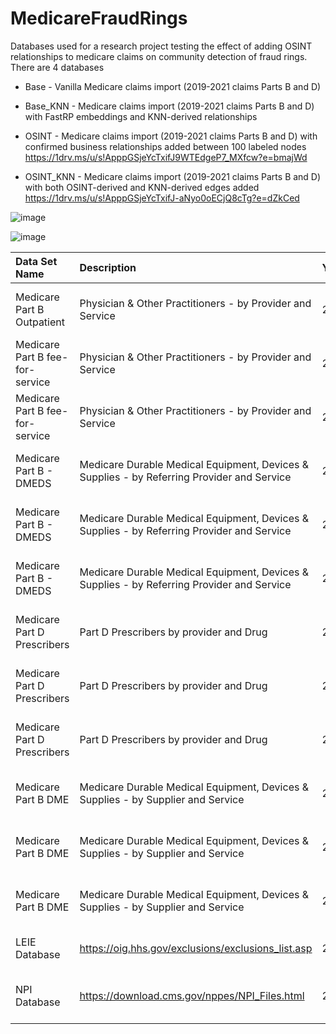 # MedicareFraudRings
Databases used for a research project testing the effect of adding OSINT relationships to medicare claims on community detection of fraud rings. There are 4 databases

* Base - Vanilla Medicare claims import (2019-2021 claims Parts B and D)

  
* Base_KNN - Medicare claims import (2019-2021 claims Parts B and D) with FastRP embeddings and KNN-derived relationships

  
* OSINT - Medicare claims import (2019-2021 claims Parts B and D) with confirmed business relationships added between 100 labeled nodes
https://1drv.ms/u/s!ApppGSjeYcTxifJ9WTEdgeP7_MXfcw?e=bmajWd

* OSINT_KNN - Medicare claims import (2019-2021 claims Parts B and D) with both OSINT-derived and KNN-derived edges added
https://1drv.ms/u/s!ApppGSjeYcTxifJ-aNyo0oECjQ8cTg?e=dZkCed

![image](https://github.com/user-attachments/assets/898620c3-9a45-4341-87b5-79bc17557410)

![image](https://github.com/user-attachments/assets/473028ab-6fb8-4100-93d2-a1a72d0479e2)

|Data Set Name|Description|Year|Version|Rows|Columns|
|:----|:----|:----|:----|:----|:----|
|Medicare Part B Outpatient|Physician & Other Practitioners - by Provider and Service|2019|867b8ac7-ccb7-4cc9-873d-b24340d89e32|10,140,228|28|
|Medicare Part B fee-for-service|Physician & Other Practitioners - by Provider and Service|2020|c957b49e-1323-49e7-8678-c09da387551d|9,449,361|28|
|Medicare Part B fee-for-service|Physician & Other Practitioners - by Provider and Service|2021|31dc2c47-f297-4948-bfb4-075e1bec3a02|9,886,177|28|
|Medicare Part B - DMEDS|Medicare Durable Medical Equipment, Devices & Supplies - by Referring Provider and Service|2019|eb0019f6-791d-4065-ae4e-4761d2f6c9f2|1,656,449|33|
|Medicare Part B - DMEDS|Medicare Durable Medical Equipment, Devices & Supplies - by Referring Provider and Service|2020|323df359-ceac-4525-a350-e2cd9eb128fe|1,607,435|33|
|Medicare Part B - DMEDS |Medicare Durable Medical Equipment, Devices & Supplies - by Referring Provider and Service|2021|46ae675c-bc81-40ca-aa79-64da1c1ec9d9|1,516,153|33|
|Medicare Part D Prescribers|Part D Prescribers by provider and Drug|2019|2a6705e6-7a1e-460c-ba22-35249a531918|25,401,870|22|
|Medicare Part D Prescribers|Part D Prescribers by provider and Drug|2020|7795fe20-e80e-435a-a9ed-d2d65e05feeb|25,209,729|22|
|Medicare Part D Prescribers|Part D Prescribers by provider and Drug|2021|ab29d858-269a-4d97-908f-a26b1cf95f61|25,231,862|22|
|Medicare Part B DME|Medicare Durable Medical Equipment, Devices & Supplies - by Supplier and Service|2019|5165dbdd-eae3-4b94-82cd-da635e00e0fa|575,223|32|
|Medicare Part B DME|Medicare Durable Medical Equipment, Devices & Supplies - by Supplier and Service|2020|1fe3a8c3-ecfd-44b9-9418-fda1843f72a5|542,090|32|
|Medicare Part B DME|Medicare Durable Medical Equipment, Devices & Supplies - by Supplier and Service|2021|e531ffc9-57ad-48db-8d88-f686edb8b8e1|508,052|32|
|LEIE Database|https://oig.hhs.gov/exclusions/exclusions_list.asp|2025|February 2025|Only matched NPIs| |
|NPI Database|https://download.cms.gov/nppes/NPI_Files.html|2025|NPPES|Only addresses for matched NPIs| |




